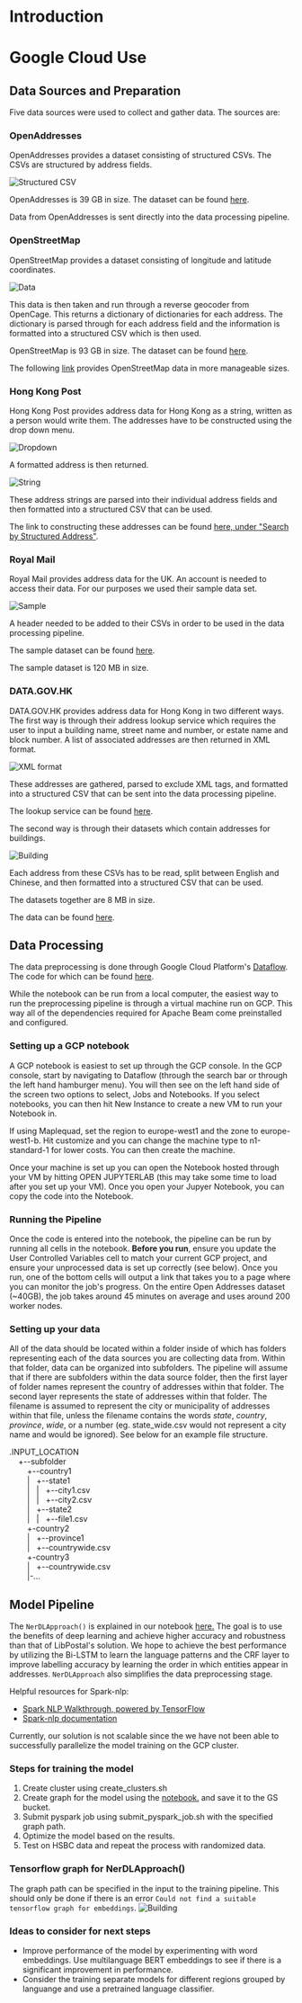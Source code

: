 # Introduction


# Google Cloud Use


## Data Sources and Preparation
Five data sources were used to collect and gather data. The sources are:

### OpenAddresses
OpenAddresses provides a dataset consisting of structured CSVs. The CSVs are structured by address fields.

![Structured CSV](Images/openaddresses.PNG)

OpenAddresses is 39 GB in size. The dataset can be found [here](https://results.openaddresses.io/).

Data from OpenAddresses is sent directly into the data processing pipeline.


### OpenStreetMap
OpenStreetMap provides a dataset consisting of longitude and latitude coordinates.

![Data](Images/openstreetmap.PNG)

This data is then taken and run through a reverse geocoder from OpenCage. This returns a dictionary of dictionaries for each address. The dictionary is parsed through for each address field and the information is formatted into a structured CSV which is then used.

OpenStreetMap is 93 GB in size. The dataset can be found [here](https://planet.openstreetmap.org/).

The following [link](https://extract.bbbike.org/) provides OpenStreetMap data in more manageable sizes.

### Hong Kong Post
Hong Kong Post provides address data for Hong Kong as a string, written as a person would write them. The addresses have to be constructed using the drop down menu.

![Dropdown](Images/hkpost.PNG)

A formatted address is then returned.

![String](Images/hkstring.PNG)

These address strings are parsed into their individual address fields and then formatted into a structured CSV that can be used.

The link to constructing these addresses can be found [here, under "Search by Structured Address"](https://www.hongkongpost.hk/correct_addressing/index.jsp?lang=en_US).

### Royal Mail
Royal Mail provides address data for the UK. An account is needed to access their data. For our purposes we used their sample data set.

![Sample](Images/royalmail.PNG)

A header needed to be added to their CSVs in order to be used in the data processing pipeline.

The sample dataset can be found [here](https://www.poweredbypaf.com/using-our-address-data/use-the-data-yourself/download-sample-data/).

The sample dataset is 120 MB in size.

### DATA.GOV.HK
DATA.GOV.HK provides address data for Hong Kong in two different ways. The first way is through their address lookup service which requires the user to input a building name, street name and number, or estate name and block number. A list of associated addresses are then returned in XML format.

![XML format](Images/datagov.PNG)

These addresses are gathered, parsed to exclude XML tags, and formatted into a structured CSV that can be sent into the data processing pipeline.

The lookup service can be found [here](https://data.gov.hk/en-data/dataset/hk-ogcio-st_div_02-als/resource/a62a0573-8afb-4dc8-86dc-70c9859cdf86).

The second way is through their datasets which contain addresses for buildings. 

![Building](Images/datagovhk.PNG)

Each address from these CSVs has to be read, split between English and Chinese, and then formatted into a structured CSV that can be used.

The datasets together are 8 MB in size.

The data can be found [here](https://data.gov.hk/en-data/dataset/hk-rvd-tsinfo_rvd-names-of-buildings).


## Data Processing

The data preprocessing is done through Google Cloud Platform's [Dataflow](https://cloud.google.com/dataflow).  The code for which can be found [here](https://github.com/Beaver-2020/postal-parser/tree/master/preprocessing-pipeline).

While the notebook can be run from a local computer, the easiest way to run the preprocessing pipeline is through a virtual machine run on GCP.  This way all of the dependencies required for Apache Beam come preinstalled and configured.

### Setting up a GCP notebook

A GCP notebook is easiest to set up through the GCP console. In the GCP console, start by navigating to Dataflow (through the search bar or through the left hand hamburger menu).  You will then see on the left hand side of the screen two options to select, Jobs and Notebooks.  If you select notebooks, you can then hit New Instance to create a new VM to run your Notebook in.

If using Maplequad, set the region to europe-west1 and the zone to europe-west1-b.  Hit customize and you can change the machine type to n1-standard-1 for lower costs. You can then create the machine.

Once your machine is set up you can open the Notebook hosted through your VM by hitting OPEN JUPYTERLAB (this may take some time to load after you set up your VM).  Once you open your Jupyer Notebook, you can copy the code into the Notebook.

### Running the Pipeline

Once the code is entered into the notebook, the pipeline can be run by running all cells in the notebook.  **Before you run**, ensure you update the User Controlled Variables cell to match your current GCP project, and ensure your unprocessed data is set up correctly (see below).  Once you run, one of the bottom cells will output a link that takes you to a page where you can monitor the job's progress.  On the entire Open Addresses dataset (~40GB), the job takes around 45 minutes on average and uses around 200 worker nodes. 

### Setting up your data

All of the data should be located within a folder inside of which has folders representing each of the data sources you are collecting data from.  Within that folder, data can be organized into subfolders. The pipeline will assume that if there are subfolders within the data source folder, then the first layer of folder names represent the country of addresses within that folder.  The second layer represents the state of addresses within that folder.  The filename is assumed to represent the city or municipality of addresses within that file, unless the filename contains the words *state*, *country*, *province*, *wide*, or a number (eg. state_wide.csv would not represent a city name and would be ignored).  See below for an example file structure.

.INPUT_LOCATION  
&nbsp; &nbsp; +--subfolder  
&nbsp; &nbsp; &nbsp; &nbsp; +--country1  
&nbsp; &nbsp; &nbsp; &nbsp; | &nbsp; +--state1  
&nbsp; &nbsp; &nbsp; &nbsp; | &nbsp; | &nbsp; +--city1.csv  
&nbsp; &nbsp; &nbsp; &nbsp; | &nbsp; | &nbsp; +--city2.csv  
&nbsp; &nbsp; &nbsp; &nbsp; | &nbsp; +--state2  
&nbsp; &nbsp; &nbsp; &nbsp; | &nbsp; | &nbsp; +--file1.csv  
&nbsp; &nbsp; &nbsp; &nbsp; +-country2  
&nbsp; &nbsp; &nbsp; &nbsp; | &nbsp; +--province1  
&nbsp; &nbsp; &nbsp; &nbsp; | &nbsp; +--countrywide.csv  
&nbsp; &nbsp; &nbsp; &nbsp; +-country3  
&nbsp; &nbsp; &nbsp; &nbsp; | &nbsp; +--countrywide.csv  
&nbsp; &nbsp; &nbsp; &nbsp; |-...


## Model Pipeline

The `NerDLApproach()` is explained in our notebook [here.](https://github.com/Beaver-2020/postal-parser/blob/master/training/NERDLApproach.ipynb) The goal is to use the benefits of deep learning and achieve higher accuracy and robustness than that of LibPostal's solution. We hope to achieve the best performance by utilizing the Bi-LSTM to learn the language patterns and the CRF layer to improve labelling accuracy by learning the order in which entities appear in addresses. `NerDLApproach` also simplifies the data preprocessing stage.

Helpful resources for Spark-nlp:
 - [Spark NLP Walkthrough, powered by TensorFlow](https://medium.com/@saif1988/spark-nlp-walkthrough-powered-by-tensorflow-9965538663fd)
 - [Spark-nlp documentation](https://nlp.johnsnowlabs.com/docs/en/quickstart)
 
Currently, our solution is not scalable since the we have not been able to successfully parallelize the model training on the GCP cluster.

### Steps for training the model
 1.  Create cluster using create_clusters.sh
 2.  Create graph for the model using the [notebook.](https://github.com/Beaver-2020/postal-parser/blob/master/training/create_graph.ipynb) and save it to the GS bucket.
 3.  Submit pyspark job using submit_pyspark_job.sh with the specified graph path.
 4.  Optimize the model based on the results.
 5.  Test on HSBC data and repeat the process with randomized data.
 
### Tensorflow graph for NerDLApproach()
The graph path can be specified in the input to the training pipeline. This should only be done if there is an error `Could not find a suitable tensorflow graph for embeddings`.
![Building](Images/graph.PNG)

### Ideas to consider for next steps

 - Improve performance of the model by experimenting with word embeddings. Use multilanguage BERT embeddings to see if there is a significant improvement in performance.
 - Consider the training separate models for different regions grouped by languange and use a pretrained language classifier.
